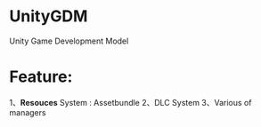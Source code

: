 UnityGDM
========

Unity Game Development Model

Feature:
==========

1、**Resouces** System : Assetbundle
2、DLC System
3、Various of managers



